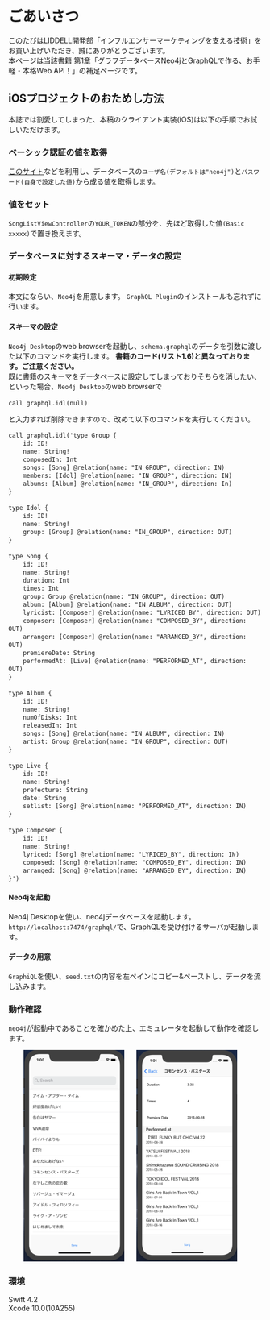 # ごあいさつ

このたびはLIDDELL開発部「インフルエンサーマーケティングを支える技術」をお買い上げいただき、誠にありがとうございます。  
本ページは当該書籍 第1章「グラフデータベースNeo4jとGraphQLで作る、お手軽・本格Web API！」の補足ページです。  

## iOSプロジェクトのおためし方法

本誌では割愛してしまった、本稿のクライアント実装(iOS)は以下の手順でお試しいただけます。

### ベーシック認証の値を取得

[このサイト](https://www.blitter.se/utils/basic-authentication-header-generator/)などを利用し、データベースの`ユーザ名(デフォルトは"neo4j")`と`パスワード(自身で設定した値)`から成る値を取得します。

### 値をセット

`SongListViewController`の`YOUR_TOKEN`の部分を、先ほど取得した値`(Basic xxxxx)`で置き換えます。

### データベースに対するスキーマ・データの設定

#### 初期設定

本文にならい、`Neo4j`を用意します。
`GraphQL Plugin`のインストールも忘れずに行います。

#### スキーマの設定

`Neo4j Desktop`のweb browserを起動し、`schema.graphql`のデータを引数に渡した以下のコマンドを実行します。 
**書籍のコード(リスト1.6)と異なっております。ご注意ください。**  
既に書籍のスキーマをデータベースに設定してしまっておりそちらを消したい、といった場合、`Neo4j Desktop`のweb browserで  
  
`call graphql.idl(null)`

と入力すれば削除できますので、改めて以下のコマンドを実行してください。

```
call graphql.idl('type Group {
    id: ID!
    name: String!
    composedIn: Int
    songs: [Song] @relation(name: "IN_GROUP", direction: IN)
    members: [Idol] @relation(name: "IN_GROUP", direction: IN)
    albums: [Album] @relation(name: "IN_GROUP", direction: In)
}

type Idol {
    id: ID!
    name: String!
    group: [Group] @relation(name: "IN_GROUP", direction: OUT)
}

type Song {
    id: ID!
    name: String!
    duration: Int
    times: Int
    group: Group @relation(name: "IN_GROUP", direction: OUT)
    album: [Album] @relation(name: "IN_ALBUM", direction: OUT)
    lyricist: [Composer] @relation(name: "LYRICED_BY", direction: OUT)
    composer: [Composer] @relation(name: "COMPOSED_BY", direction: OUT)
    arranger: [Composer] @relation(name: "ARRANGED_BY", direction: OUT)
    premiereDate: String
    performedAt: [Live] @relation(name: "PERFORMED_AT", direction: OUT)
}

type Album {
    id: ID!
    name: String!
    numOfDisks: Int
    releasedIn: Int
    songs: [Song] @relation(name: "IN_ALBUM", direction: IN)
    artist: Group @relation(name: "IN_GROUP", direction: OUT)
}

type Live {
    id: ID!
    name: String!
    prefecture: String
    date: String
    setlist: [Song] @relation(name: "PERFORMED_AT", direction: IN)
}

type Composer {
    id: ID!
    name: String!
    lyriced: [Song] @relation(name: "LYRICED_BY", direction: IN)
    composed: [Song] @relation(name: "COMPOSED_BY", direction: IN)
    arranged: [Song] @relation(name: "ARRANGED_BY", direction: IN)
}')
```

#### Neo4jを起動

Neo4j Desktopを使い、neo4jデータベースを起動します。  
`http://localhost:7474/graphql/`で、GraphQLを受け付けるサーバが起動します。

#### データの用意

`GraphiQL`を使い、`seed.txt`の内容を左ペインにコピー&ペーストし、データを流し込みます。

### 動作確認

`neo4j`が起動中であることを確かめた上、エミュレータを起動して動作を確認します。

<div align="center">
	<img src="./img/cap1.png" width="200px" height="420px" style="margin-right: 20px">
	<img src="./img/cap2.png" width="200px" height="420px" style="margin-right: 20px">
</div>

### 環境

Swift 4.2  
Xcode 10.0(10A255)